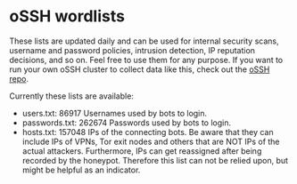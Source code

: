 # oSSH wordlists
These lists are updated daily and can be used for internal security scans, username and password policies, intrusion detection, IP reputation decisions, and so on. Feel free to use them for any purpose. If you want to run your own oSSH cluster to collect data like this, check out the [oSSH repo](https://github.com/toxyl/ossh).  

Currently these lists are available:  
- users.txt: 86917                                                                                                                                                                                                                                                                                                                                                                                                                                                                                         Usernames used by bots to login. 
- passwords.txt: 262674                                                                                                                                                                                                                                                                                                                                                                                                                                                                                         Passwords used by bots to login. 
- hosts.txt: 157048                                                                                                                                                                                                                                                                                                                                                                                                                                                                                         IPs of the connecting bots. Be aware that they can include IPs of VPNs, Tor exit nodes and others that are NOT IPs of the actual attackers. Furthermore, IPs can get reassigned after being recorded by the honeypot. Therefore this list can not be relied upon, but might be helpful as an indicator.
